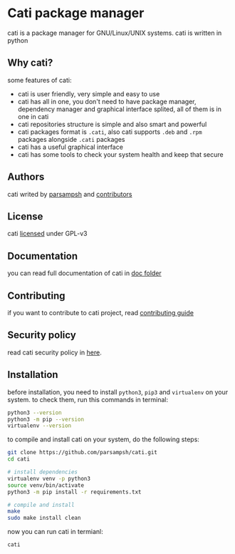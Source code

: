 # Cati package manager
cati is a package manager for GNU/Linux/UNIX systems. cati is written in python

## Why cati?
some features of cati:

- cati is user friendly, very simple and easy to use
- cati has all in one, you don't need to have package manager, dependency manager and graphical interface splited, all of them is in one in cati
- cati repositories structure is simple and also smart and powerful
- cati packages format is `.cati`, also cati supports `.deb` and `.rpm` packages alongside `.cati` packages
- cati has a useful graphical interface
- cati has some tools to check your system health and keep that secure

## Authors
cati writed by [parsampsh](https://github.com/parsampsh) and [contributors](https://github.com/parsampsh/cati/graphs/contributors)

## License
cati [licensed](/LICENSE) under GPL-v3

## Documentation
you can read full documentation of cati in [doc folder](/doc)

## Contributing
if you want to contribute to cati project, read [contributing guide](/CONTRIBUTING.md)

## Security policy
read cati security policy in [here](/SECURITY.md).

## Installation
before installation, you need to install `python3`, `pip3` and `virtualenv` on your system.
to check them, run this commands in terminal:

```bash
python3 --version
python3 -m pip --version
virtualenv --version
```

to compile and install cati on your system, do the following steps:

```bash
git clone https://github.com/parsampsh/cati.git
cd cati

# install dependencies
virtualenv venv -p python3
source venv/bin/activate
python3 -m pip install -r requirements.txt

# compile and install
make
sudo make install clean
```

now you can run cati in termianl:

```bash
cati
```

